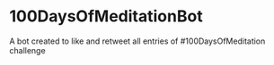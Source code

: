 # 100DaysOfMeditationBot
A bot created to like and retweet all entries of #100DaysOfMeditation challenge
